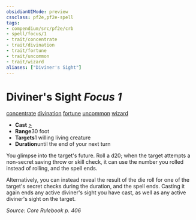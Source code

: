 ```yaml
---
obsidianUIMode: preview
cssclass: pf2e,pf2e-spell
tags:
- compendium/src/pf2e/crb
- spell/focus/1
- trait/concentrate
- trait/divination
- trait/fortune
- trait/uncommon
- trait/wizard
aliases: ["Diviner's Sight"]
---
```

# Diviner's Sight *Focus 1*   
[concentrate](../../rules/traits/concentrate.md)  [divination](../../rules/traits/divination.md)  [fortune](../../rules/traits/fortune.md)  [uncommon](../../rules/traits/uncommon.md)  [wizard](../../rules/traits/wizard.md)  

- **Cast** [>](../../rules/core-rulebook/chapter-9-playing-the-game.md#Actions "Single Action") 
- **Range**30 foot
- **Targets**1 willing living creature
- **Duration**until the end of your next turn

You glimpse into the target's future. Roll a d20; when the target attempts a non-secret saving throw or skill check, it can use the number you rolled instead of rolling, and the spell ends.

Alternatively, you can instead reveal the result of the die roll for one of the target's secret checks during the duration, and the spell ends. Casting it again ends any active diviner's sight you have cast, as well as any active diviner's sight on the target.

*Source: Core Rulebook p. 406*